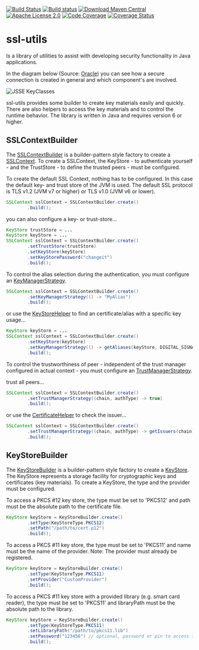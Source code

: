 [![Build Status](https://travis-ci.org/j3t/ssl-utils.svg?branch=master)](https://travis-ci.org/j3t/ssl-utils)
[![Build status](https://ci.appveyor.com/api/projects/status/pr53x6w9i7bnghwv/branch/master?svg=true)](https://ci.appveyor.com/project/j3t/ssl-utils/branch/master)
[![Download Maven Central](https://img.shields.io/badge/maven--central-deployed-blue.svg)](http://search.maven.org/#search%7Cga%7C1%7Cg%3A%22com.github.j3t%22%20AND%20a%3A%22ssl-utils%22)
[![Apache License 2.0](https://img.shields.io/badge/license-Apache%202.0-green.svg)](https://github.com/j3t/ssl-utils/blob/master/LICENSE)
[![Code Coverage](https://img.shields.io/codecov/c/github/j3t/ssl-utils/master.svg)](https://codecov.io/github/j3t/ssl-utils?branch=master)
[![Coverage Status](https://coveralls.io/repos/github/j3t/ssl-utils/badge.svg)](https://coveralls.io/github/j3t/ssl-utils)

# ssl-utils
Is a library of utilities to assist with developing security functionality in Java applications.

In the diagram below (Source: [Oracle](http://docs.oracle.com/javase/7/docs/technotes/guides/security/jsse/JSSERefGuide.html)) you can see how a secure connection is created in general and which component's are involved.

![JSSE KeyClasses](http://docs.oracle.com/javase/7/docs/technotes/guides/security/jsse/classes1.jpg)

ssl-utils provides some builder to create key materials easily and quickly. There are also helpers to access the key materials and to control the runtime behavior. The library is written in Java and requires version 6 or higher.

## SSLContextBuilder
The [SSLContextBuilder](https://github.com/j3t/ssl-utils/blob/master/src/main/java/com/github/j3t/ssl/utils/SSLContextBuilder.java) is a builder-pattern style factory to create a [SSLContext](http://docs.oracle.com/javase/7/docs/api/javax/net/ssl/SSLContext.html). To create a SSLContext, the KeyStore - to authenticate yourself - and the TrustStore - to define the trusted peers - must be configured.

To create the default SSL Context, nothing has to be configured. In this case the default key- and trust store of the JVM is used. The default SSL protocol is TLS v1.2 (JVM v7 or higher) or TLS v1.0 (JVM v6 or lower).
```java
SSLContext sslContext = SSLContextBuilder.create()
		.build();
```

you can also configure a key- or trust-store...
```java
KeyStore trustStore = ...
KeyStore keyStore = ...
SSLContext sslContext = SSLContextBuilder.create()
		.setTrustStore(trustStore)
		.setKeyStore(keyStore)
		.setKeyStorePassword("changeit")
		.build();
```

To control the alias selection during the authentication, you must configure an [KeyManagerStrategy](https://github.com/j3t/ssl-utils/blob/master/src/main/java/com/github/j3t/ssl/utils/strategy/KeyManagerStrategy.java).
```java
SSLContext sslContext = SSLContextBuilder.create()
		.setKeyManagerStrategy(() -> "MyAlias")
		.build();
```

or use the [KeyStoreHelper](https://github.com/j3t/ssl-utils/blob/master/src/main/java/com/github/j3t/ssl/utils/KeyStoreHelper.java) to find an certificate/alias with a specific key usage...

```java
KeyStore keyStore = ...
SSLContext sslContext = SSLContextBuilder.create()
		.setKeyStore(keyStore)
		.setKeyManagerStrategy(() -> getAliases(keyStore, DIGITAL_SIGNATURE)[0])
		.build();
```

To control the trustworthiness of peer - independent of the trust manager configured in actual context - you must configure an [TrustManagerStrategy](https://github.com/j3t/ssl-utils/blob/master/src/main/java/com/github/j3t/ssl/utils/strategy/TrustManagerStrategy.java).

trust all peers...
```java
SSLContext sslContext = SSLContextBuilder.create()
		.setTrustManagerStrategy((chain, authType) -> true)
		.build();
```

or use the [CertificateHelper](https://github.com/j3t/ssl-utils/blob/master/src/main/java/com/github/j3t/ssl/utils/CertificateHelper.java) to check the issuer...
```java
SSLContext sslContext = SSLContextBuilder.create()
		.setTrustManagerStrategy((chain, authType) -> getIssuers(chain).contains("MyIssuer"))
		.build();
```

## KeyStoreBuilder
The [KeyStoreBuilder](https://github.com/j3t/ssl-utils/blob/master/src/main/java/com/github/j3t/ssl/utils/KeyStoreBuilder.java) is a builder-pattern style factory to create a [KeyStore](http://docs.oracle.com/javase/7/docs/api/java/security/KeyStore.html). The KeyStore represents a storage facility for cryptographic keys and certificates (key materials). To create a KeyStore, the type and the provider must be configured.

To access a PKCS #12 key store, the type must be set to 'PKCS12' and path must be the absolute path to the certificate file.
```java
KeyStore keyStore = KeyStoreBuilder.create()
		.setType(KeyStoreType.PKCS12)
		.setPath("/path/to/cert.p12")
		.build();
```

To access a PKCS #11 key store, the type must be set to 'PKCS11' and name must be the name of the provider. Note: The provider must already be registered.
```java
KeyStore keyStore = KeyStoreBuilder.create()
		.setType(KeyStoreType.PKCS11)
		.setProvider("CustomProvider")
		.build();
```

To access a PKCS #11 key store with a provided library (e.g. smart card reader), the type must be set to 'PKCS11' and libraryPath must be the absolute path to the library.
```java
KeyStore keyStore = KeyStoreBuilder.create()
		.setType(KeyStoreType.PKCS11)
		.setLibraryPath("/path/to/pkcs11.lib")
		.setPassword("123456") // optional, password or pin to access the store
		.build();
```
